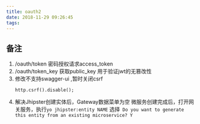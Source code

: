 ```yaml
---
title: oauth2
date: 2018-11-29 09:26:45
tags:
---
```

## 备注

1. /oauth/token 密码授权请求access_token
2. /oauth/token_key 获取public_key 用于验证jwt的无篡改性
3. 修改不支持swagger-ui ,暂时关闭csrf
    ```
    http.csrf().disable();
    ```
4. 解决Jhipster创建实体后，Gateway数据菜单为空
    微服务创建完成后，打开网关服务，执行`yo jhipster:entity NAME` 选择`
Do you want to generate this entity from an existing microservice? Y`